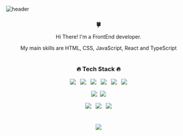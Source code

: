 ![header](https://capsule-render.vercel.app/api?type=slice&color=black&height=300&text=Hello!!🫰&fontSize=90&fontColor=d6ace6&fontAlign=75&fontAlignY=20&desc=EveryOne&descAlignY=40&descAlign=80&rotate=20)

<div align="center">
<h3>🍀</h3>
<p>Hi There! I'm a FrontEnd developer.</p>
<p> My main skills are HTML, CSS, JavaScript, React and TypeScript</p>
  
  #
<h3>🔥 Tech Stack 🔥</h3>
<p><img src="https://img.shields.io/badge/HTML5-E34F26?style=flat-square&logo=HTML5&logoColor=white">&nbsp;&nbsp;
<img src="https://img.shields.io/badge/CSS3-1572B6?style=flat-square&logo=CSS3&logoColor=white">&nbsp;&nbsp;
<img src="https://img.shields.io/badge/JavaScript-F7DF1E?style=flat-square&logo=JavaScript&logoColor=white">&nbsp;&nbsp;
<img src="https://img.shields.io/badge/React-white?style=flat&logo=React&logoColor=61DAFB"/>&nbsp;&nbsp;
<img src="https://img.shields.io/badge/TypeScript-3178C6?style=flat&logo=TypeScript&logoColor=white"/>&nbsp;&nbsp;
<img src="https://img.shields.io/badge/Redux-pink?style=flat&logo=Redux&logoColor=764ABC"/></p>
<p><img src="https://img.shields.io/badge/Node.js-c2c5c5?style=flat&logo=Node.js&logoColor=339933"/>&nbsp;&nbsp;<img src="https://img.shields.io/badge/MySQL-f1d8d9?style=flat&logo=MySQL&logoColor=4479A1"/></p>
<p><img src="https://img.shields.io/badge/GitHub-gray?style=flat&logo=GitHub&logoColor=black"/>&nbsp;&nbsp;
<img src="https://img.shields.io/badge/Notion-b4f5bd?style=flat&logo=Notion&logoColor=black"/>&nbsp;&nbsp;
<img src="https://img.shields.io/badge/Git-blue?style=flat&logo=Git&logoColor=F05032"<p/>
  
  #
<p align="center">
<img src="https://github-readme-stats.vercel.app/api/?username=HongDongk&show_icons=true&theme=buefy&count_private=true&hide=stars"/>
</p>
  
</div>







